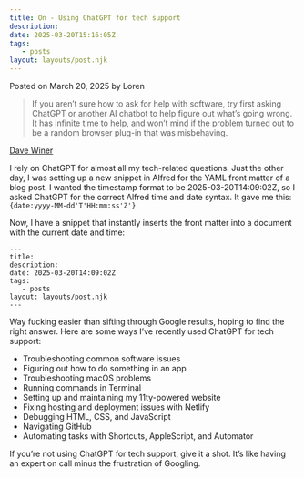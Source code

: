 ```yaml
---
title: On - Using ChatGPT for tech support
description:
date: 2025-03-20T15:16:05Z
tags:
   - posts
layout: layouts/post.njk
---
```


Posted on March 20, 2025 by Loren

> If you aren’t sure how to ask for help with software, try first asking ChatGPT or another AI chatbot to help figure out what’s going wrong. It has infinite time to help, and won’t mind if the problem turned out to be a random browser plug-in that was misbehaving.

[Dave Winer](http://scripting.com/2025/03/20/151234.html?title=usingChatgptForTechSupport)

I rely on ChatGPT for almost all my tech-related questions. Just the other day, I was setting up a new snippet in Alfred for the YAML front matter of a blog post. I wanted the timestamp format to be 2025-03-20T14:09:02Z, so I asked ChatGPT for the correct Alfred time and date syntax. It gave me this: `{date:yyyy-MM-dd'T'HH:mm:ss'Z'}`

Now, I have a snippet that instantly inserts the front matter into a document with the current date and time:

```
---
title:
description:
date: 2025-03-20T14:09:02Z
tags:
   - posts
layout: layouts/post.njk
---
```

Way fucking easier than sifting through Google results, hoping to find the right answer. Here are some ways I’ve recently used ChatGPT for tech support:

-  Troubleshooting common software issues
-  Figuring out how to do something in an app
-  Troubleshooting macOS problems
-  Running commands in Terminal
-  Setting up and maintaining my 11ty-powered website
-  Fixing hosting and deployment issues with Netlify
-  Debugging HTML, CSS, and JavaScript
-  Navigating GitHub
-  Automating tasks with Shortcuts, AppleScript, and Automator

If you’re not using ChatGPT for tech support, give it a shot. It’s like having an expert on call minus the frustration of Googling.
